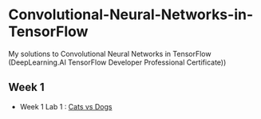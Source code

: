 # Convolutional-Neural-Networks-in-TensorFlow
My solutions to Convolutional Neural Networks in TensorFlow (DeepLearning.AI TensorFlow Developer Professional Certificate))
## Week 1 
- Week 1 Lab 1 : [Cats vs Dogs](https://github.com/Lim-Calculus/Convolutional-Neural-Networks-in-TensorFlow/blob/main/Convolutional_Neural_Network_(DeepLearning_AI)_%5BWeek_1_Lab_1%5D.ipynb)
